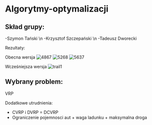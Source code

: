 # Algorytmy-optymalizacji

Skład grupy:
-
-Szymon Tański \n
-Krzysztof Szczepański \n
-Tadeusz Dworecki

Rezultaty:

Obecna wersja
![4867](https://github.com/KrzysztofSZCZ/Algorytmy-optymalizacji/assets/108231030/d5558082-b78e-4631-8686-bfede36e2e2d)
![5268](https://github.com/KrzysztofSZCZ/Algorytmy-optymalizacji/assets/108231030/3ac98e2e-5f89-4bbc-bb4c-c83d6279dd49)
![5637](https://github.com/KrzysztofSZCZ/Algorytmy-optymalizacji/assets/108231030/20038d38-c079-4227-a532-f76b18398d93)

Wcześniejsza wersja
![trail1](https://github.com/KrzysztofSZCZ/Algorytmy-optymalizacji/assets/108231030/a2846ed8-4e90-4909-a58e-7cf5b8b4fbb6)

Wybrany problem: 
-
VRP

Dodatkowe utrudnienia:
- CVRP i DVRP = DCVRP
- Ograniczenie pojemnosci aut + waga ladunku + maksymalna droga
